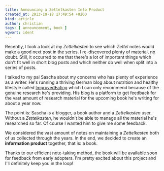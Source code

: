 ```yaml
---
title: Announcing a Zettelkasten Info Product
created_at: 2013-10-18 17:49:54 +0200
kind: article
author: christian
tags: [ announcement, book ]
vgwort: ident
---
```


Recently, I took a look at my _Zettelkasten_ to see which _Zettel_ notes would make a good next post in the series.  I re-discovered plenty of material, no doubt.  Still, it occurred to me that there's a lot of important things which don't fit well in short blog posts and which neither do well when split into a series of posts.

I talked to my pal Sascha about my concerns who has plenty of experience as a writer.  He's running a thriving German blog about nutrition and healthy lifestyle called [ImprovedEating][] which I can only recommend because of the genuine research he's providing.  His blog is a platform to get feedback for the vast amount of research material for the upcoming book he's writing for about a year now.

The point is:  Sascha is a blogger, a book author and a _Zettelkasten_ user.  Without a _Zettelkasten_, he wouldn't be able to manage all the material he's researched so far.  Of course I wanted him to give me some feedback.

We considered the vast amount of notes on maintaining a _Zettelkasten_ both of us collected through the years.  In the end, we decided to create an **information product** together, that is:  a book.

Thanks to our efficient note-taking method, the book will be available soon for feedback from early adopters.  I'm pretty excited about this project and I'll definitely keep you in the loop!

[improvedeating]: http://www.improvedeating.com